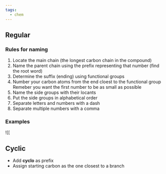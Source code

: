 ```yaml
---
tags:
  - chem
---
```


## Regular
### Rules for naming
1. Locate the main chain (the longest carbon chain in the compound)
2. Name the parent chain using the prefix representing that number (find the root word)
3. Determine the suffix (ending) using functional groups
4. Number your carbon atoms from the end cloest to the functional group
	Remeber you want the first number to be as small as possible 
5. Name the side groups with their locants
6. Put the side groups in alphabetical order
7. Separate letters and numbers with a dash
8. Separate multiple numbers with a comma 

### Examples
![[

## Cyclic
- Add **cyclo** as prefix
- Assign starting carbon as the one closest to a branch 


